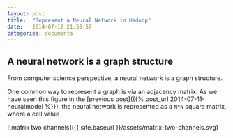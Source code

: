 ```yaml
---
layout: post
title:  "Represent a Neural Network in Hadoop"
date:   2014-07-12 21:58:57
categories: documents
---
```


## A neural network is a graph structure

From computer science perspective, a neural network is a graph
structure.

One common way to represent a graph is via an adjacency matrix. As we
have seen this figure in the [previous post]({{% post_url 2014-07-11-neuralmodel %}}),
the neural network is represented as a `N*N` square matrix, where a
cell value

![matrix two channels]({{ site.baseurl
 }}/assets/matrix-two-channels.svg)
 
